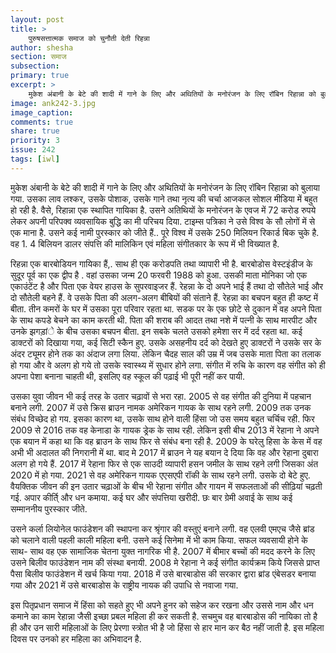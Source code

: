 ```yaml
---
layout: post
title: >
    पुरुषसत्तात्मक समाज को चुनौती देती रिहन्ना
author: shesha
section: समाज
subsection:
primary: true
excerpt: >
    मुकेश अंबानी के बेटे की शादी में गाने के लिए और अथितियों के मनोरंजन के लिए रॉबिन रिहान्ना को बुलाया गया. उसका लाव लश्कर, उसके पोशाक, उसके गाने तथा नृत्य की चर्चा आजकल सोशल मीडिया में बहुत हो रही है. वैसे, रिहान्ना एक स्थापित गायिका है.
image: ank242-3.jpg
image_caption:
comments: true
share: true
priority: 3
issue: 242
tags: [iwl]
---
```


मुकेश अंबानी के बेटे की शादी में गाने के लिए और अथितियों के मनोरंजन के लिए रॉबिन रिहान्ना को बुलाया गया. उसका लाव लश्कर, उसके पोशाक, उसके गाने तथा नृत्य की चर्चा आजकल सोशल मीडिया में बहुत हो रही है. वैसे, रिहान्ना एक स्थापित गायिका है. उसने अतिथियों के मनोरंजन के एवज में 72 करोड रुपये लेकर अपनी परिपक्व व्यवसायिक बुद्धि का मी परिचय दिया. टाइम्स पत्रिका ने उसे विश्व के सौ लोगों में से एक माना है. उसने कई नामी पुरस्कार को जीते हैं.. पूरे विश्व में उसके 250 मिलियन रिकार्ड बिक चुके है. वह 1. 4 बिलियन डालर संपत्ति की मालिकिन एवं महिला संगीतकार के रूप में भी विख्यात है.

रिहन्ना एक बारबोडियन गायिका हैं,. साथ ही एक करोडपति तथा व्यापारी भी है. बारबोडोस वेस्टइंडीज के सुदूर पूर्व का एक द्वीप है . वहां उसका जन्म 20 फरवरी 1988 को हुआ.  उसकी माता मोनिका जो एक एकाउंटेंट है और पिता एक वेयर हाउस के सुपरवाइजर हैं. रेहन्ना के दो अपने भाई हैं तथा दो सौतेले भाई और दो सौतेली बहने हैं. वे उसके पिता की अलग-अलग बीबियों की संताने हैं. रेहन्ना का बचपन बहुत ही कष्ट में बीता. तीन कमरों के घर में उसका पूरा परिवार रहता था. सडक पर के एक छोटे से दुकान में वह अपने पिता के साथ कपडे बेचने का काम करती थी. पिता की शराब की आदत तथा नशे में पत्नी के साथ मारपीट और उनके झगड़ांे के बीच उसका बचपन बीता. इन सबके चलते उसको हमेशा सर में दर्द रहता था. कई डाक्टरों को दिखाया गया, कई सिटी स्कैन हुए. उसके असहनीय दर्द को देखते हुए डाक्टरों ने उसके सर के अंदर ट्यूमर होने तक का अंदाज लगा लिया. लेकिन चैदह साल की उम्र में जब उसके माता पिता का तलाक हो गया और वे अलग हो गये तो उसके स्वास्थ्य में सुधार होने लगा. संगीत में रुचि के कारण वह संगीत को ही अपना पेशा बनाना चाहती थी, इसलिए वह स्कूल की पढ़ाई भी पूरी नहीं कर पायी.

उसका युवा जीवन भी कई तरह के उतार चढ़ावों से भरा रहा. 2005 से वह संगीत की दुनिया में पहचान बनाने लगी. 2007 में उसे क्रिस ब्राउन नामक अमेरिकन गायक के साथ रहने लगी. 2009 तक उनक संबंध विच्छेद हो गय. इसका कारण था, उसके साथ होने वाली हिंसा जो उस समय बहुत चर्चिच रही. फिर 2009 से 2016 तक वह केनाडा के गायक ड्रेक के साथ रही. लेकिन इसी बीच 2013 में रेहाना ने अपने एक बयान में कहा था कि वह ब्राउन के साथ फिर से संबंध बना रही है. 2009 के घरेलु हिसा के केस में वह अभी भी अदालत की निगरानी में था. बाद मे 2017 में ब्राउन ने यह बयान दे दिया कि वह और रेहाना दुबारा अलग हो गये हैं. 2017 में रेहाना फिर से एक साउदी व्यापारी हसन जमील के साथ रहने लगी जिसका अंत 2020 में हो गया. 2021 से वह अमेरिकन गायक एएसएपी रॉकी के साथ रहने लगी. उसके दो बेटे हुए.
वैयक्तिक जीवन की इन उतार चढ़ाओं के बीच भी रेहाना संगीत और गायन में सफलताओं की सीढ़ियां चढ़ती गई. अपार कीर्ति् और धन कमाया. कई घर और संपत्तिया खरीदी. छः बार ग्रेमी अवाई के साथ कई सम्माननीय पुरस्कार जीते. 

उसने कर्ला लियोनेल फाउंडेशन की स्थापना कर श्रृंगार की वस्तुएं बनाने लगी. वह एलवी एमएच जैसे ब्रांड को चलाने वाली पहली काली महिला बनी. उसने कई सिनेमा में भी काम किया. सफल व्यवसायी होने के साथ- साथ वह एक सामाजिक चेतना युक्त नागरिक भी है. 2007 में बीमार बच्चों की मदद करने के लिए उसने बिलीव फाउंडेशन नाम की संस्था बनायी. 2008 मे रेहाना ने कई संगीत कार्यक्रम किये जिससे प्राप्त पैसा बिलीव फाउंडेशन में खर्च किया गया. 2018 में उसे बारबाडोस की सरकार द्वारा ब्रांड एंबेसडर बनाया गया और 2021 में उसे बारबाडोस के राष्ट्रीय नायक की उपाधि से नवाजा गया.

इस पितृप्रधान समाज में हिंसा को सहते हुए भी अपने हुनर को सहेज कर रखना और उससे नाम और धन कमाने का काम रेहान्ना जैसी इच्छा प्रबल महिला ही कर सकती है. सचमुच वह बारबाडोस की नायिका तो है ही और उन सारी महिलाओं के लिए प्रेरणा स्त्रोत भी है जो हिंसा से हार मान कर बैठ नहीं जाती है. इस महिला दिवस पर उनको हर महिला का अभिवादन है.